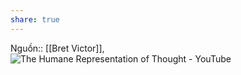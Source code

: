 ```yaml
---
share: true
---
```

Nguồn:: [[Bret Victor]], ![The Humane Representation of Thought - YouTube](https://www.youtube.com/embed/agOdP2Bmieg)
